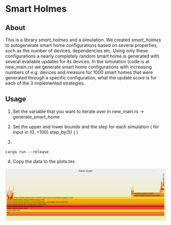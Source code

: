 # Smart Holmes

## About
This is a library *smart_holmes* and a simulation.
We created *smart_holmes* to autogenerate smart home configurations based on several properties, such as the number of devices, dependencies etc.
Using only these configurations a nearly completely random smart home is generated with several available updates for its devices.
In the simulation (code is at new_main.rs) we generate smart home configurations with increasing numbers of e.g. devices and measure for 1000 smart homes that were generated through a specific configuration, what the update score is for each of the 3 implemented strategies.

## Usage

1) Set the variable that you want to iterate over in new_main.rs -> generate_smart_home

2) Set the upper and lower bounds and the step for each simulation ( for input in (0..=100).step_by(5) { )

3)
```
cargo run --release
```

4) Copy the data to the plots.tex 

![Flamegraph](https://github.com/TheRustyStorm/smart-holmes/blob/main/flamegraph.svg)
